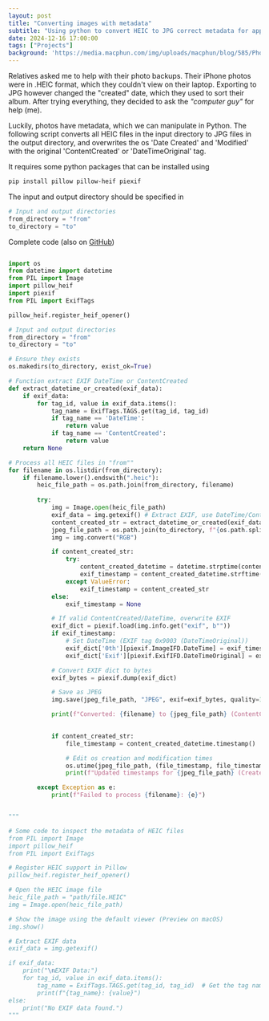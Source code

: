 ```yaml
---
layout: post
title: "Converting images with metadata"
subtitle: "Using python to convert HEIC to JPG correct metadata for apple photos"
date: 2024-12-16 17:00:00
tags: ["Projects"]
background: 'https://media.macphun.com/img/uploads/macphun/blog/585/PhotosMac.png'
---
```


Relatives asked me to help with their photo backups.
Their iPhone photos were in .HEIC format, which they couldn't view on their laptop. Exporting to JPG however changed the "created" date, which they used to sort their album. After trying everything, they decided to ask the *"computer guy"* for help (me).

Luckily, photos have metadata, which we can manipulate in Python. The following script converts all HEIC files in the input directory to JPG files in the output directory, and overwrites the os 'Date Created' and 'Modified' with the original 'ContentCreated' or 'DateTimeOriginal' tag. 

It requires some python packages that can be installed using

```zsh
pip install pillow pillow-heif piexif
```

The input and output directory should be specified in
```python
# Input and output directories
from_directory = "from"
to_directory = "to"
```

Complete code (also on <a href="https://github.com/SJbrou/HEIC_to_JPG">GitHub</a>)

```python

import os
from datetime import datetime
from PIL import Image
import pillow_heif
import piexif
from PIL import ExifTags

pillow_heif.register_heif_opener()

# Input and output directories
from_directory = "from"
to_directory = "to"

# Ensure they exists
os.makedirs(to_directory, exist_ok=True)

# Function extract EXIF DateTime or ContentCreated
def extract_datetime_or_created(exif_data):
    if exif_data:
        for tag_id, value in exif_data.items():
            tag_name = ExifTags.TAGS.get(tag_id, tag_id)
            if tag_name == 'DateTime':
                return value
            if tag_name == 'ContentCreated':
                return value
    return None

# Process all HEIC files in "from""
for filename in os.listdir(from_directory):
    if filename.lower().endswith(".heic"):
        heic_file_path = os.path.join(from_directory, filename)
        
        try:
            img = Image.open(heic_file_path)
            exif_data = img.getexif() # Extract EXIF, use DateTime/ContentCreated
            content_created_str = extract_datetime_or_created(exif_data)
            jpeg_file_path = os.path.join(to_directory, f"{os.path.splitext(filename)[0]}.jpg") # Convert to JPEG
            img = img.convert("RGB")

            if content_created_str:
                try:
                    content_created_datetime = datetime.strptime(content_created_str, "%Y:%m:%d %H:%M:%S")
                    exif_timestamp = content_created_datetime.strftime("%Y:%m:%d %H:%M:%S")
                except ValueError:
                    exif_timestamp = content_created_str
            else:
                exif_timestamp = None

            # If valid ContentCreated/DateTime, overwrite EXIF
            exif_dict = piexif.load(img.info.get("exif", b""))
            if exif_timestamp:
                # Set DateTime (EXIF tag 0x9003 (DateTimeOriginal))
                exif_dict['0th'][piexif.ImageIFD.DateTime] = exif_timestamp
                exif_dict['Exif'][piexif.ExifIFD.DateTimeOriginal] = exif_timestamp  # Set DateTimeOriginal tag

            # Convert EXIF dict to bytes
            exif_bytes = piexif.dump(exif_dict)

            # Save as JPEG
            img.save(jpeg_file_path, "JPEG", exif=exif_bytes, quality=100, optimize=True)

            print(f"Converted: {filename} to {jpeg_file_path} (ContentCreated: {exif_timestamp})")

            
            if content_created_str:
                file_timestamp = content_created_datetime.timestamp()

                # Edit os creation and modification times
                os.utime(jpeg_file_path, (file_timestamp, file_timestamp))
                print(f"Updated timestamps for {jpeg_file_path} (Created/Modified: {exif_timestamp})")

        except Exception as e:
            print(f"Failed to process {filename}: {e}")


"""

# Some code to inspect the metadata of HEIC files
from PIL import Image
import pillow_heif
from PIL import ExifTags

# Register HEIC support in Pillow
pillow_heif.register_heif_opener()

# Open the HEIC image file
heic_file_path = "path/file.HEIC"
img = Image.open(heic_file_path)

# Show the image using the default viewer (Preview on macOS)
img.show()

# Extract EXIF data
exif_data = img.getexif()

if exif_data:
    print("\nEXIF Data:")
    for tag_id, value in exif_data.items():
        tag_name = ExifTags.TAGS.get(tag_id, tag_id)  # Get the tag name from the ExifTags dictionary
        print(f"{tag_name}: {value}")
else:
    print("No EXIF data found.")
"""

```
